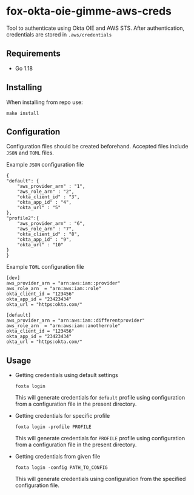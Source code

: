 # fox-okta-oie-gimme-aws-creds
Tool to authenticate using Okta OIE and AWS STS.
After authentication, credentials are stored in `.aws/credentials`

## Requirements
- Go 1.18

## Installing
When installing from repo use:
````
make install
````

## Configuration
Configuration files should be created beforehand. Accepted files include `JSON` and `TOML` files.

Example `JSON` configuration file


    {
    "default": {
        "aws_provider_arn" : "1",
        "aws_role_arn" : "2",
        "okta_client_id" : "3",
        "okta_app_id" : "4",
        "okta_url" : "5"
    },
    "profile2":{
        "aws_provider_arn" : "6",
        "aws_role_arn" : "7",
        "okta_client_id" : "8",
        "okta_app_id" : "9",
        "okta_url" : "10"
    }
    }


Example `TOML` configuration file

    [dev]
    aws_provider_arn = "arn:aws:iam::provider"
    aws_role_arn  = "arn:aws:iam::role"
    okta_client_id = "123456"
    okta_app_id = "23423434"
    okta_url = "https:okta.com/"

    [default]
    aws_provider_arn = "arn:aws:iam::differentprovider"
    aws_role_arn  = "arn:aws:iam::anotherrole"
    okta_client_id = "123456"
    okta_app_id = "23423434"
    okta_url = "https:okta.com/"


## Usage
- Getting credentials using default settings
    ````
    foxta login
    ````
    This will generate credentials for `default` profile using configuration from a configuration file in the present directory.

- Getting credentials for specific profile
    ````
    foxta login -profile PROFILE
    ````
    This will generate credentials for `PROFILE` profile using configuration from a configuration file in the present directory.

- Getting credentials from given file
    ````
    foxta login -config PATH_TO_CONFIG
    ````
    This will generate credentials using configuration from the specified configuration file.

